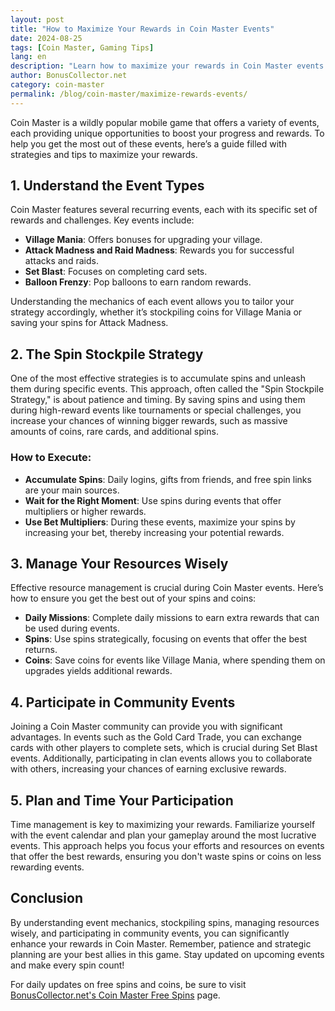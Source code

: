 ```yaml
---
layout: post  
title: "How to Maximize Your Rewards in Coin Master Events"
date: 2024-08-25
tags: [Coin Master, Gaming Tips]
lang: en  
description: "Learn how to maximize your rewards in Coin Master events with these expert tips and strategies."
author: BonusCollector.net  
category: coin-master  
permalink: /blog/coin-master/maximize-rewards-events/  
---
```


Coin Master is a wildly popular mobile game that offers a variety of events, each providing unique opportunities to boost your progress and rewards. To help you get the most out of these events, here’s a guide filled with strategies and tips to maximize your rewards.

## 1. Understand the Event Types

Coin Master features several recurring events, each with its specific set of rewards and challenges. Key events include:

- **Village Mania**: Offers bonuses for upgrading your village.
- **Attack Madness and Raid Madness**: Rewards you for successful attacks and raids.
- **Set Blast**: Focuses on completing card sets.
- **Balloon Frenzy**: Pop balloons to earn random rewards.

Understanding the mechanics of each event allows you to tailor your strategy accordingly, whether it’s stockpiling coins for Village Mania or saving your spins for Attack Madness.

## 2. The Spin Stockpile Strategy

One of the most effective strategies is to accumulate spins and unleash them during specific events. This approach, often called the "Spin Stockpile Strategy," is about patience and timing. By saving spins and using them during high-reward events like tournaments or special challenges, you increase your chances of winning bigger rewards, such as massive amounts of coins, rare cards, and additional spins.

### How to Execute:
- **Accumulate Spins**: Daily logins, gifts from friends, and free spin links are your main sources.
- **Wait for the Right Moment**: Use spins during events that offer multipliers or higher rewards.
- **Use Bet Multipliers**: During these events, maximize your spins by increasing your bet, thereby increasing your potential rewards.

## 3. Manage Your Resources Wisely

Effective resource management is crucial during Coin Master events. Here’s how to ensure you get the best out of your spins and coins:

- **Daily Missions**: Complete daily missions to earn extra rewards that can be used during events.
- **Spins**: Use spins strategically, focusing on events that offer the best returns.
- **Coins**: Save coins for events like Village Mania, where spending them on upgrades yields additional rewards.

## 4. Participate in Community Events

Joining a Coin Master community can provide you with significant advantages. In events such as the Gold Card Trade, you can exchange cards with other players to complete sets, which is crucial during Set Blast events. Additionally, participating in clan events allows you to collaborate with others, increasing your chances of earning exclusive rewards.

## 5. Plan and Time Your Participation

Time management is key to maximizing your rewards. Familiarize yourself with the event calendar and plan your gameplay around the most lucrative events. This approach helps you focus your efforts and resources on events that offer the best rewards, ensuring you don't waste spins or coins on less rewarding events.

## Conclusion

By understanding event mechanics, stockpiling spins, managing resources wisely, and participating in community events, you can significantly enhance your rewards in Coin Master. Remember, patience and strategic planning are your best allies in this game. Stay updated on upcoming events and make every spin count!

For daily updates on free spins and coins, be sure to visit [BonusCollector.net's Coin Master Free Spins](https://bonuscollector.net/coin-master-free-spins/) page.
